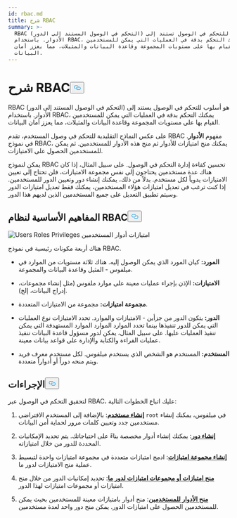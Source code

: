 ```yaml
---
id: rbac.md
title: شرح RBAC
summary: >-
  RBAC (التحكم في الوصول المستند إلى الدور) هي طريقة للتحكم في الوصول تستند إلى
  الأدوار. باستخدام RBAC، يمكنك التحكم بدقة في العمليات التي يمكن للمستخدمين
  القيام بها على مستويات المجموعة وقاعدة البيانات والمثيلات، مما يعزز أمان
  البيانات.
---
```

<h1 id="RBAC-Explained" class="common-anchor-header">شرح RBAC<button data-href="#RBAC-Explained" class="anchor-icon" translate="no">
      <svg translate="no"
        aria-hidden="true"
        focusable="false"
        height="20"
        version="1.1"
        viewBox="0 0 16 16"
        width="16"
      >
        <path
          fill="#0092E4"
          fill-rule="evenodd"
          d="M4 9h1v1H4c-1.5 0-3-1.69-3-3.5S2.55 3 4 3h4c1.45 0 3 1.69 3 3.5 0 1.41-.91 2.72-2 3.25V8.59c.58-.45 1-1.27 1-2.09C10 5.22 8.98 4 8 4H4c-.98 0-2 1.22-2 2.5S3 9 4 9zm9-3h-1v1h1c1 0 2 1.22 2 2.5S13.98 12 13 12H9c-.98 0-2-1.22-2-2.5 0-.83.42-1.64 1-2.09V6.25c-1.09.53-2 1.84-2 3.25C6 11.31 7.55 13 9 13h4c1.45 0 3-1.69 3-3.5S14.5 6 13 6z"
        ></path>
      </svg>
    </button></h1><p>RBAC (التحكم في الوصول المستند إلى الدور) هو أسلوب للتحكم في الوصول يستند إلى الأدوار. باستخدام RBAC، يمكنك التحكم بدقة في العمليات التي يمكن للمستخدمين القيام بها على مستويات المجموعة وقاعدة البيانات والمثيلات، مما يعزز أمان البيانات.</p>
<p>على عكس النماذج التقليدية للتحكم في وصول المستخدم، تقدم RBAC مفهوم <strong>الأدوار</strong>. في نموذج RBAC، يمكنك منح امتيازات للأدوار ثم منح هذه الأدوار للمستخدمين. ثم يمكن للمستخدمين الحصول على الامتيازات.</p>
<p>يمكن لنموذج RBAC تحسين كفاءة إدارة التحكم في الوصول. على سبيل المثال، إذا كان هناك عدة مستخدمين يحتاجون إلى نفس مجموعة الامتيازات، فلن تحتاج إلى تعيين الامتيازات يدوياً لكل مستخدم. بدلاً من ذلك، يمكنك إنشاء دور وتعيين الدور للمستخدمين. إذا كنت ترغب في تعديل امتيازات هؤلاء المستخدمين، يمكنك فقط تعديل امتيازات الدور وسيتم تطبيق التعديل على جميع المستخدمين الذين لديهم هذا الدور.</p>
<h2 id="RBAC-key-concepts" class="common-anchor-header">المفاهيم الأساسية لنظام RBAC<button data-href="#RBAC-key-concepts" class="anchor-icon" translate="no">
      <svg translate="no"
        aria-hidden="true"
        focusable="false"
        height="20"
        version="1.1"
        viewBox="0 0 16 16"
        width="16"
      >
        <path
          fill="#0092E4"
          fill-rule="evenodd"
          d="M4 9h1v1H4c-1.5 0-3-1.69-3-3.5S2.55 3 4 3h4c1.45 0 3 1.69 3 3.5 0 1.41-.91 2.72-2 3.25V8.59c.58-.45 1-1.27 1-2.09C10 5.22 8.98 4 8 4H4c-.98 0-2 1.22-2 2.5S3 9 4 9zm9-3h-1v1h1c1 0 2 1.22 2 2.5S13.98 12 13 12H9c-.98 0-2-1.22-2-2.5 0-.83.42-1.64 1-2.09V6.25c-1.09.53-2 1.84-2 3.25C6 11.31 7.55 13 9 13h4c1.45 0 3-1.69 3-3.5S14.5 6 13 6z"
        ></path>
      </svg>
    </button></h2><p>
  
   <span class="img-wrapper"> <img translate="no" src="/docs/v2.5.x/assets/users-roles-privileges.png" alt="Users Roles Privileges" class="doc-image" id="users-roles-privileges" />
   </span> <span class="img-wrapper"> <span>امتيازات أدوار المستخدمين</span> </span></p>
<p>هناك أربعة مكونات رئيسية في نموذج RBAC.</p>
<ul>
<li><p><strong>المورد:</strong> كيان المورد الذي يمكن الوصول إليه. هناك ثلاثة مستويات من الموارد في ميلفوس - المثيل وقاعدة البيانات والمجموعة.</p></li>
<li><p><strong>الامتيازات:</strong> الإذن بإجراء عمليات معينة على موارد ملفوس (مثل إنشاء مجموعات، إدراج البيانات، إلخ).</p></li>
<li><p><strong>مجموعة امتيازات:</strong> مجموعة من الامتيازات المتعددة.</p></li>
<li><p><strong>الدور:</strong> يتكون الدور من جزأين - الامتيازات والموارد. تحدد الامتيازات نوع العمليات التي يمكن للدور تنفيذها بينما تحدد الموارد الموارد الموارد المستهدفة التي يمكن تنفيذ العمليات عليها. على سبيل المثال، يمكن لدور مسؤول قاعدة البيانات تنفيذ عمليات القراءة والكتابة والإدارة على قواعد بيانات معينة.</p></li>
<li><p><strong>المستخدم:</strong> المستخدم هو الشخص الذي يستخدم ميلفوس. لكل مستخدم معرف فريد ويتم منحه دوراً أو أدواراً متعددة.</p></li>
</ul>
<h2 id="Procedures" class="common-anchor-header">الإجراءات<button data-href="#Procedures" class="anchor-icon" translate="no">
      <svg translate="no"
        aria-hidden="true"
        focusable="false"
        height="20"
        version="1.1"
        viewBox="0 0 16 16"
        width="16"
      >
        <path
          fill="#0092E4"
          fill-rule="evenodd"
          d="M4 9h1v1H4c-1.5 0-3-1.69-3-3.5S2.55 3 4 3h4c1.45 0 3 1.69 3 3.5 0 1.41-.91 2.72-2 3.25V8.59c.58-.45 1-1.27 1-2.09C10 5.22 8.98 4 8 4H4c-.98 0-2 1.22-2 2.5S3 9 4 9zm9-3h-1v1h1c1 0 2 1.22 2 2.5S13.98 12 13 12H9c-.98 0-2-1.22-2-2.5 0-.83.42-1.64 1-2.09V6.25c-1.09.53-2 1.84-2 3.25C6 11.31 7.55 13 9 13h4c1.45 0 3-1.69 3-3.5S14.5 6 13 6z"
        ></path>
      </svg>
    </button></h2><p>لتحقيق التحكم في الوصول عبر RBAC، عليك اتباع الخطوات التالية:</p>
<ol>
<li><p><strong><a href="/docs/ar/users_and_roles.md#Create-a-user">إنشاء مستخدم</a></strong>: بالإضافة إلى المستخدم الافتراضي <code translate="no">root</code> في ميلفوس، يمكنك إنشاء مستخدمين جدد وتعيين كلمات مرور لحماية أمن البيانات.</p></li>
<li><p><strong><a href="/docs/ar/users_and_roles.md#Create-a-role">إنشاء دور</a></strong>: يمكنك إنشاء أدوار مخصصة بناءً على احتياجاتك. يتم تحديد الإمكانيات المحددة للدور من خلال امتيازاته.</p></li>
<li><p><strong><a href="/docs/ar/privilege_group.md">إنشاء مجموعة امتيازات</a></strong>: ادمج امتيازات متعددة في مجموعة امتيازات واحدة لتبسيط عملية منح الامتيازات لدور ما.</p></li>
<li><p><strong><a href="/docs/ar/grant_privileges.md">منح امتيازات أو مجموعات امتيازات لدور ما</a></strong>: تحديد إمكانيات الدور من خلال منح امتيازات أو مجموعات امتيازات لهذا الدور.</p></li>
<li><p><strong><a href="/docs/ar/grant_roles.md">منح الأدوار للمستخدمين</a></strong>: منح أدوار بامتيازات معينة للمستخدمين بحيث يمكن للمستخدمين الحصول على امتيازات الدور. يمكن منح دور واحد لعدة مستخدمين.</p></li>
</ol>

